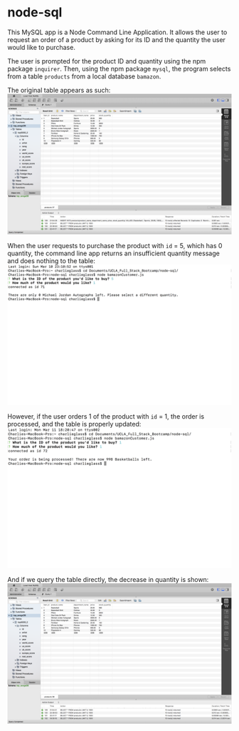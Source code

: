 # node-sql
This MySQL app is a Node Command Line Application.  It allows the user to request an order of a product by asking for its ID and the quantity the user would like to purchase.

The user is prompted for the product ID and quantity using the npm package `inquirer`.  Then, using the npm package `mysql`, the program selects from a table `products` from a local database `bamazon`.  

The original table appears as such:
<img src = 'original_table.png'>

When the user requests to purchase the product with `id` = 5, which has 0 quantity, the command line app returns an insufficient quantity message and does nothing to the table:
<img src = 'insufficient_quantity.png'>

However, if the user orders 1 of the product with `id` = 1, the order is processed, and the table is properly updated:
<img src = 'successful_order.png'>

And if we query the table directly, the decrease in quantity is shown:
<img src = 'table_updated.png'>